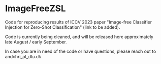 # ImageFreeZSL

Code for reproducing results of ICCV 2023 paper "Image-free Classifier Injection for Zero-Shot Classification" (link to be added).

Code is currently being cleaned, and will be released here approximately late August / early September.

In case you are in need of the code or have questions, please reach out to andchri_at_dtu.dk
